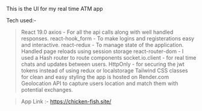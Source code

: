 This is the UI for my real time ATM app

Tech used:-

> React 19.0
> axios - For all the api calls along with well handled responses.
> react-hook_form - To make logins and registerations easy and interactive.
> react-redux - To manage state of the application. Handled page reloads using session storage
> react-router-dom - I used a Hash router to route components
> socket.io.client - for real time chats and updates between users.
> HttpOnly - for securing the jwt tokens instead of using redux or localstorage
> Tailwind CSS classes for clean and easy styling
> the app is hosted on Render.com
> Geolocation API to capture users location and match them with potential exchanges.

> App Link :- https://chicken-fish.site/
